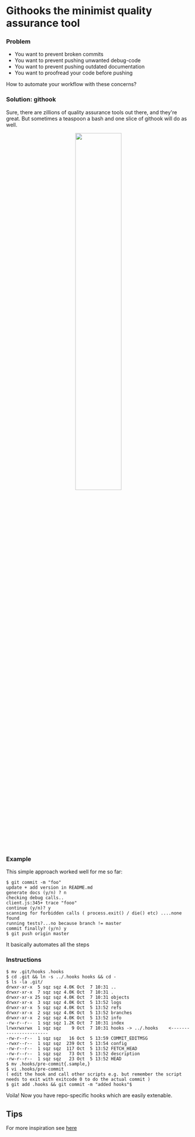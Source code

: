 Githooks the minimist quality assurance tool
============================================

### Problem

* You want to prevent broken commits
* You want to prevent pushing unwanted debug-code
* You want to prevent pushing outdated documentation 
* You want to proofread your code before pushing

How to automate your workflow with these concerns?

### Solution: githook

Sure, there are zillions of quality assurance tools out there, and they're great.
But sometimes a teaspoon a bash and one slice of githook will do as well.

<center><img src="https://upload.wikimedia.org/wikipedia/commons/thumb/e/e0/Git-logo.svg/2000px-Git-logo.svg.png" width="50%"/></center>

### Example

This simple approach worked well for me so far:

    $ git commit -m "foo"
    update + add version in README.md
    generate docs (y/n) ? n
    checking debug calls..
    client.js:345+ trace "fooo"
    continue (y/n)? y
    scanning for forbidden calls ( process.exit() / die() etc) ....none found
    running tests?...no because branch != master
    commit finally? (y/n) y
    $ git push origin master

It basically automates all the steps 

### Instructions

    $ mv .git/hooks .hooks 
    $ cd .git && ln -s ../.hooks hooks && cd - 
    $ ls -la .git/
    drwxr-xr-x  5 sqz sqz 4.0K Oct  7 10:31 ..
    drwxr-xr-x  7 sqz sqz 4.0K Oct  7 10:31 .
    drwxr-xr-x 25 sqz sqz 4.0K Oct  7 10:31 objects
    drwxr-xr-x  3 sqz sqz 4.0K Oct  5 13:52 logs
    drwxr-xr-x  5 sqz sqz 4.0K Oct  5 13:52 refs
    drwxr-xr-x  2 sqz sqz 4.0K Oct  5 13:52 branches
    drwxr-xr-x  2 sqz sqz 4.0K Oct  5 13:52 info
    -rw-r--r--  1 sqz sqz 1.2K Oct  7 10:31 index
    lrwxrwxrwx  1 sqz sqz    9 Oct  7 10:31 hooks -> ../.hooks    <-----------------------
    -rw-r--r--  1 sqz sqz   16 Oct  5 13:59 COMMIT_EDITMSG
    -rwxr--r--  1 sqz sqz  239 Oct  5 13:54 config
    -rw-r--r--  1 sqz sqz  117 Oct  5 13:52 FETCH_HEAD
    -rw-r--r--  1 sqz sqz   73 Oct  5 13:52 description
    -rw-r--r--  1 sqz sqz   23 Oct  5 13:52 HEAD
    $ mv .hooks/pre-commit{.sample,}
    $ vi .hooks/pre-commit
    ( edit the hook and call other scripts e.g. but remember the script needs to exit with exitcode 0 to do the actual commit )
    $ git add .hooks && git commit -m "added hooks"$

Voila! Now you have repo-specific hooks which are easily extenable.

## Tips

For more inspiration see [here](http://codeinthehole.com/writing/tips-for-using-a-git-pre-commit-hook/)
